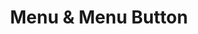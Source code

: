 ---
title: Menu & Menu Button
layout: component
description: Menus are commonly referred to as "Dropdowns" and present a list of options to a user when activated.
keyboard: |
    - <kbd>Enter</kbd> or <kbd>Space</kbd> = Open Menu
    - <kbd>Escape</kbd> = Close Active Menu
    - <kbd>&darr;</kbd> = Open Menu (when button focused)
    - <kbd>&uarr;</kbd><kbd>&darr;</kbd> = Cycles menu option focus
    - <kbd>Home</kbd> (Optional) = Focus first Menu item
    - <kbd>End</kbd> (Optional) = Focus last Menu item
labelling: |
    - Menu Button should use role [button](https://w3c.github.io/aria/#button) and use a button element to activate the menu (e.g. `<button>`).
    - Menu Button has [aria-haspopup](https://w3c.github.io/aria/#aria-haspopup) set to `true`.
    - Menu has role [menu](https://w3c.github.io/aria/#menu).
    - When menu is visible, button has [aria-expanded](https://w3c.github.io/aria/#aria-expanded) set to `true`. When menu is hidden, it is set to `false`.
    - (Optional) Menu Button has [aria-controls](https://w3c.github.io/aria/#aria-controls) attribute that refers to the Menu
    - Menu visibility should be toggled using the `hidden` attribute.
    - Menu items should use the appropriate roles, states, and properties depending their functionality. [More on that here](https://w3c.github.io/aria-practices/#menu).
focus: |
    - Menu Button and Menu options should have a visible keyboard <code>:focus</code> state
    - When escape key <kbd>Escape</kbd> is pressed and the menu is active/open, focus should be returned to the Menu Button associated with that menu.
    - (Optional) When focused on the last menu item, the down arrow key <kbd>&darr;</kbd> should move focus to the first menu item.
    - (Optional) When focused on the first menu item, the up arrow key <kbd>&uarr;</kbd> should move focus to the last menu item.
---